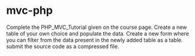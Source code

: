 # mvc-php
Complete the PHP_MVC_Tutorial given on the course page.
Create a new table of your own choice and populate the data. 
Create a new form where you can filter from the data present in the newly added table as a table.
submit the source code as a compressed file.

